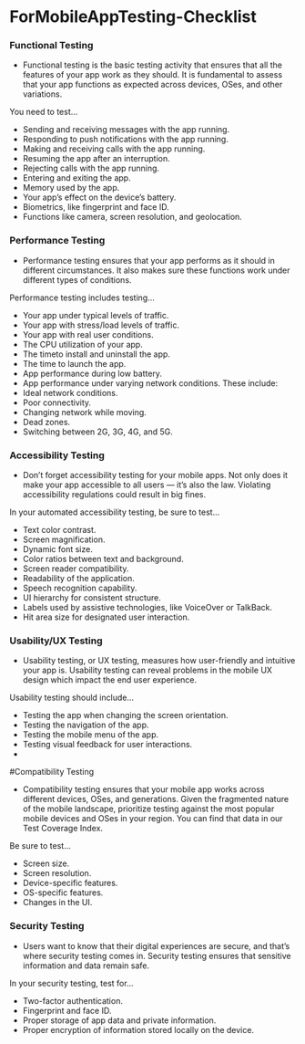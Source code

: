 # ForMobileAppTesting-Checklist

### Functional Testing
- Functional testing is the basic testing activity that ensures that all the features of your app work as they should. It is fundamental to assess that your app functions        as expected across devices, OSes, and other variations.

You need to test...

- Sending and receiving messages with the app running.
- Responding to push notifications with the app running.
- Making and receiving calls with the app running.
- Resuming the app after an interruption.
- Rejecting calls with the app running.
- Entering and exiting the app.
- Memory used by the app.
- Your app’s effect on the device’s battery.
- Biometrics, like fingerprint and face ID.
- Functions like camera, screen resolution, and geolocation.


### Performance Testing
- Performance testing ensures that your app performs as it should in different circumstances. It also makes sure these functions work under different types of conditions.

Performance testing includes testing...

- Your app under typical levels of traffic.
- Your app with stress/load levels of traffic.
- Your app with real user conditions.
- The CPU utilization of your app.
- The timeto install and uninstall the app.
- The time to launch the app.
- App performance during low battery.
- App performance under varying network conditions. These include:
- Ideal network conditions.
- Poor connectivity.
- Changing network while moving.
- Dead zones.
- Switching between 2G, 3G, 4G, and 5G.


### Accessibility Testing
- Don’t forget accessibility testing for your mobile apps. Not only does it make your app accessible to all users — it’s also the law. Violating accessibility regulations could result in big fines.

In your automated accessibility testing, be sure to test...

- Text color contrast.
- Screen magnification.
- Dynamic font size.
- Color ratios between text and background.
- Screen reader compatibility.
- Readability of the application.
- Speech recognition capability.
- UI hierarchy for consistent structure.
- Labels used by assistive technologies, like VoiceOver or TalkBack.
- Hit area size for designated user interaction.

### Usability/UX Testing
- Usability testing, or UX testing, measures how user-friendly and intuitive your app is. Usability testing can reveal problems in the mobile UX design which impact the end user experience.

Usability testing should include…

- Testing the app when changing the screen orientation.
- Testing the navigation of the app.
- Testing the mobile menu of the app.
- Testing visual feedback for user interactions.
- 
#Compatibility Testing
- Compatibility testing ensures that your mobile app works across different devices, OSes, and generations. Given the fragmented nature of the mobile landscape, prioritize testing against the most popular mobile devices and OSes in your region. You can find that data in our Test Coverage Index.

Be sure to test...

- Screen size.
- Screen resolution.
- Device-specific features.
- OS-specific features.
- Changes in the UI.

### Security Testing
- Users want to know that their digital experiences are secure, and that’s where security testing comes in. Security testing ensures that sensitive information and data remain safe.

In your security testing, test for…

- Two-factor authentication.
- Fingerprint and face ID.
- Proper storage of app data and private information.
- Proper encryption of information stored locally on the device.
